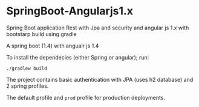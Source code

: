 # SpringBoot-Angularjs1.x
Spring Boot application Rest with Jpa and security and angular js 1.x with bootstarp build using gradle 

A spring boot (1.4) with angualr js 1.4

To install the dependecies (either Spring or angular); run:

`./gradlew build`


The project contains basic authentication with JPA (uses h2 database) and 2 spring profiles.

The default profile and `prod` profile for production deployments.
